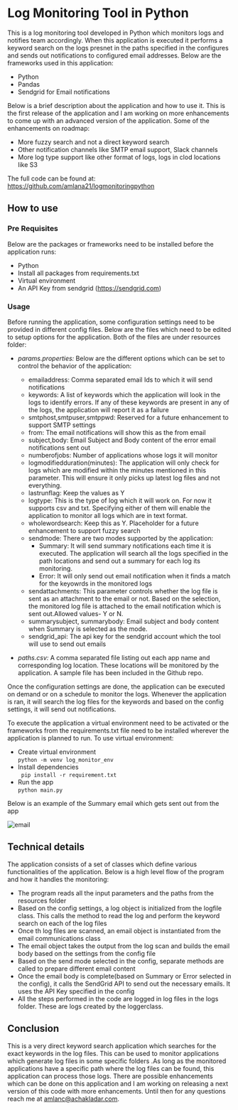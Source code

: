 # Log Monitoring Tool in Python  
This is a log monitoring tool developed in Python which monitors logs and notifies team accordingly. When this application is executed it performs a keyword search on the logs presnet in the paths specified in the configures and sends out notifications to configured email addresses. Below are the frameworks used in this application:  
 - Python  
 - Pandas  
 - Sendgrid for Email notifications  

Below is a brief description about the application and how to use it. This is the first release of the application and I am working on more enhancements to come up with an advanced version of the application. Some of the enhancements on roadmap:  
 - More fuzzy search and not a direct keyword search  
 - Other notification channels like SMTP email support, Slack channels
 - More log type support like other format of logs, logs in clod locations like S3  

 The full code can be found at:  
 https://github.com/amlana21/logmonitoringpython

## How to use  

### Pre Requisites  
Below are the packages or frameworks need to be installed before the application runs:  
  - Python  
  - Install all packages from requirements.txt  
  - Virtual environment  
  - An API Key from sendgrid (https://sendgrid.com)  

### Usage  

Before running the application, some configuration settings need to be provided in different config files. Below are the files which need to be edited to setup options for the application. Both of the files are under resources folder:  

 - <em>params.properties: </em>Below are the different options which can be set to control the behavior of the application: 
    - emailaddress: Comma separated email Ids to which it will send notifications  
    - keywords: A list of keywords which the application will look in the logs to identify errors. If any of these keywords are present in any of the logs, the application will report it as a failure  
    - smtphost,smtpuser,smtppwd: Reserved for a future enhancement to support SMTP settings  
    - from: The email notifications will show this as the from email  
    - subject,body: Email Subject and Body content of the error email notifications sent out  
    - numberofjobs: Number of applications whose logs it will monitor  
    - logmodifiedduration(minutes): The application will only check for logs which are modified within the minutes mentioned in this parameter. This will ensure it only picks up latest log files and not everything.  
    - lastrunflag: Keep the values as Y  
    - logtype: This is the type of log which it will work on. For now it supports csv and txt. Specifying either of them will enable the application to monitor all logs which are in text format.  
    - wholewordsearch: Keep this as Y. Placeholder for a future enhancement to support fuzzy search  
    - sendmode: There are two modes supported by the application:  
        - Summary: It will send summary notifications each time it is executed. The application will search all the logs specified in the path locations and send out a summary for each log its monitoring.  
        - Error: It will only send out email notification when it finds a match for the keyowrds in the monitored logs  
    - sendattachments: This parameter controls whether the log file is sent as an attachment to the email or not. Based on the selection, the monitored log file is attached to the email notification which is sent out.Allowed values- Y or N.  
    - summarysubject, summarybody: Email subject and body content when Summary is selected as the mode. 
    - sendgrid_api: The api key for the sendgrid account which the tool will use to send out emails  

 - <em>paths.csv: </em>A comma separated file listing out each app name and corresponding log location. These locations will be monitored by the application. A sample file has been included in the Github repo.  

Once the configuration settings are done, the application can be executed on demand or on a schedule to monitor the logs. Whenever the application is ran, it will search the log files for the keywords and based on the config settings, it will send out notifications.

To execute the application a virtual environment need to be activated or the frameworks from the requirements.txt file need to be installed wherever the application is planned to run. To use virtual environment:  
 - Create virtual environment  
 ```python -m venv log_monitor_env```  
 - Install dependencies  
 ``` pip install -r requirement.txt```  
 - Run the app  
 ```python main.py```  

 Below is an example of the Summary email which gets sent out from the app  

 ![email](sample_email.png)  

 ## Technical details  

The application consists of a set of classes which define various functionalities of the application. Below is a high level flow of the program and how it handles the monitoring:  

 - The program reads all the input parameters and the paths from the resources folder  
 - Based on the config settings, a log object is initialized from the logfile class. This calls the method to read the log and perform the keyword search on each of the log files  
 - Once th log files are scanned, an email object is instantiated from the email communications class  
 - The email object takes the output from the log scan and builds the email body based on the settings from the config file  
 - Based on the send mode selected in the config, separate methods are called to prepare different email content
 - Once the email body is complete(based on Summary or Error selected in the config), it calls the SendGrid API to send out the necessary emails. It uses the API Key specified in the config  
 - All the steps performed in the code are logged in log files in the logs folder. These are logs created by the loggerclass.  


## Conclusion  
This is a very direct keyword search application which searches for the exact keywords in the log files. This can be used to monitor applications which generate log files in some specific folders .As long as the monitored applications have a specific path where the log files can be found, this application can process those logs. There are possible enhancements which can be done on this application and I am working on releasing a next version of this code with more enhancements. Until then for any questions reach me at amlanc@achakladar.com.